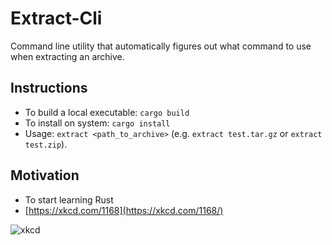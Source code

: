 # Extract-Cli
Command line utility that automatically figures out what command to use when extracting an archive.

## Instructions
- To build a local executable: `cargo build`
- To install on system: `cargo install`
- Usage: `extract <path_to_archive>` (e.g. `extract test.tar.gz` or `extract test.zip`).

## Motivation
-  To start learning Rust
- [https://xkcd.com/1168](https://xkcd.com/1168/)

![xkcd](https://imgs.xkcd.com/comics/tar.png)

